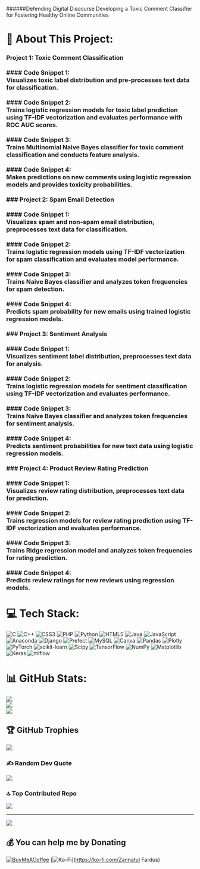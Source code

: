 ######Defending Digital Discourse Developing a Toxic Comment Classifier for Fostering Healthy Online Communities
# 💫 About This Project:
### Project 1: Toxic Comment Classification<br><br>#### Code Snippet 1:<br>Visualizes toxic label distribution and pre-processes text data for classification.<br><br>#### Code Snippet 2:<br>Trains logistic regression models for toxic label prediction using TF-IDF vectorization and evaluates performance with ROC AUC scores.<br><br>#### Code Snippet 3:<br>Trains Multinomial Naive Bayes classifier for toxic comment classification and conducts feature analysis.<br><br>#### Code Snippet 4:<br>Makes predictions on new comments using logistic regression models and provides toxicity probabilities.<br><br>### Project 2: Spam Email Detection<br><br>#### Code Snippet 1:<br>Visualizes spam and non-spam email distribution, preprocesses text data for classification.<br><br>#### Code Snippet 2:<br>Trains logistic regression models using TF-IDF vectorization for spam classification and evaluates model performance.<br><br>#### Code Snippet 3:<br>Trains Naive Bayes classifier and analyzes token frequencies for spam detection.<br><br>#### Code Snippet 4:<br>Predicts spam probability for new emails using trained logistic regression models.<br><br>### Project 3: Sentiment Analysis<br><br>#### Code Snippet 1:<br>Visualizes sentiment label distribution, preprocesses text data for analysis.<br><br>#### Code Snippet 2:<br>Trains logistic regression models for sentiment classification using TF-IDF vectorization and evaluates performance.<br><br>#### Code Snippet 3:<br>Trains Naive Bayes classifier and analyzes token frequencies for sentiment analysis.<br><br>#### Code Snippet 4:<br>Predicts sentiment probabilities for new text data using logistic regression models.<br><br>### Project 4: Product Review Rating Prediction<br><br>#### Code Snippet 1:<br>Visualizes review rating distribution, preprocesses text data for prediction.<br><br>#### Code Snippet 2:<br>Trains regression models for review rating prediction using TF-IDF vectorization and evaluates performance.<br><br>#### Code Snippet 3:<br>Trains Ridge regression model and analyzes token frequencies for rating prediction.<br><br>#### Code Snippet 4:<br>Predicts review ratings for new reviews using regression models.


# 💻 Tech Stack:
![C](https://img.shields.io/badge/c-%2300599C.svg?style=for-the-badge&logo=c&logoColor=white) ![C++](https://img.shields.io/badge/c++-%2300599C.svg?style=for-the-badge&logo=c%2B%2B&logoColor=white) ![CSS3](https://img.shields.io/badge/css3-%231572B6.svg?style=for-the-badge&logo=css3&logoColor=white) ![PHP](https://img.shields.io/badge/php-%23777BB4.svg?style=for-the-badge&logo=php&logoColor=white) ![Python](https://img.shields.io/badge/python-3670A0?style=for-the-badge&logo=python&logoColor=ffdd54) ![HTML5](https://img.shields.io/badge/html5-%23E34F26.svg?style=for-the-badge&logo=html5&logoColor=white) ![Java](https://img.shields.io/badge/java-%23ED8B00.svg?style=for-the-badge&logo=openjdk&logoColor=white) ![JavaScript](https://img.shields.io/badge/javascript-%23323330.svg?style=for-the-badge&logo=javascript&logoColor=%23F7DF1E) ![Anaconda](https://img.shields.io/badge/Anaconda-%2344A833.svg?style=for-the-badge&logo=anaconda&logoColor=white) ![Django](https://img.shields.io/badge/django-%23092E20.svg?style=for-the-badge&logo=django&logoColor=white) ![Prefect](https://img.shields.io/badge/Prefect-%23ffffff.svg?style=for-the-badge&logo=prefect&logoColor=white) ![MySQL](https://img.shields.io/badge/mysql-%2300000f.svg?style=for-the-badge&logo=mysql&logoColor=white) ![Canva](https://img.shields.io/badge/Canva-%2300C4CC.svg?style=for-the-badge&logo=Canva&logoColor=white) ![Pandas](https://img.shields.io/badge/pandas-%23150458.svg?style=for-the-badge&logo=pandas&logoColor=white) ![Plotly](https://img.shields.io/badge/Plotly-%233F4F75.svg?style=for-the-badge&logo=plotly&logoColor=white) ![PyTorch](https://img.shields.io/badge/PyTorch-%23EE4C2C.svg?style=for-the-badge&logo=PyTorch&logoColor=white) ![scikit-learn](https://img.shields.io/badge/scikit--learn-%23F7931E.svg?style=for-the-badge&logo=scikit-learn&logoColor=white) ![Scipy](https://img.shields.io/badge/SciPy-%230C55A5.svg?style=for-the-badge&logo=scipy&logoColor=%white) ![TensorFlow](https://img.shields.io/badge/TensorFlow-%23FF6F00.svg?style=for-the-badge&logo=TensorFlow&logoColor=white) ![NumPy](https://img.shields.io/badge/numpy-%23013243.svg?style=for-the-badge&logo=numpy&logoColor=white) ![Matplotlib](https://img.shields.io/badge/Matplotlib-%23ffffff.svg?style=for-the-badge&logo=Matplotlib&logoColor=black) ![Keras](https://img.shields.io/badge/Keras-%23D00000.svg?style=for-the-badge&logo=Keras&logoColor=white) ![mlflow](https://img.shields.io/badge/mlflow-%23d9ead3.svg?style=for-the-badge&logo=numpy&logoColor=blue)
# 📊 GitHub Stats:
![](https://github-readme-stats.vercel.app/api?username=mdshadesh&theme=dark&hide_border=false&include_all_commits=true&count_private=false)<br/>
![](https://github-readme-streak-stats.herokuapp.com/?user=mdshadesh&theme=dark&hide_border=false)<br/>
![](https://github-readme-stats.vercel.app/api/top-langs/?username=mdshadesh&theme=dark&hide_border=false&include_all_commits=true&count_private=false&layout=compact)

## 🏆 GitHub Trophies
![](https://github-profile-trophy.vercel.app/?username=mdshadesh&theme=radical&no-frame=false&no-bg=false&margin-w=4)

### ✍️ Random Dev Quote
![](https://quotes-github-readme.vercel.app/api?type=horizontal&theme=radical)

### 🔝 Top Contributed Repo
![](https://github-contributor-stats.vercel.app/api?username=mdshadesh&limit=5&theme=dark&combine_all_yearly_contributions=true)

---
[![](https://visitcount.itsvg.in/api?id=mdshadesh&icon=0&color=0)](https://visitcount.itsvg.in)

  ## 💰 You can help me by Donating
  [![BuyMeACoffee](https://img.shields.io/badge/Buy%20Me%20a%20Coffee-ffdd00?style=for-the-badge&logo=buy-me-a-coffee&logoColor=black)](https://buymeacoffee.com/Jahangirhussen) [![Ko-Fi](https://img.shields.io/badge/Ko--fi-F16061?style=for-the-badge&logo=ko-fi&logoColor=white)](https://ko-fi.com/Zannatul Fardus) 

  
<!-- Proudly created with GPRM ( https://gprm.itsvg.in ) -->
